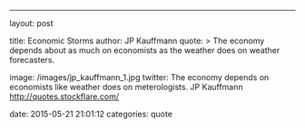 ---
layout: post

title:  Economic Storms
author: JP Kauffmann
quote: >
  The economy depends about as much on economists as the weather does on weather forecasters. 

image: /images/jp_kauffmann_1.jpg
twitter: The economy depends on economists like weather does on meterologists. JP Kauffmann http://quotes.stockflare.com/

date:   2015-05-21 21:01:12
categories: quote
